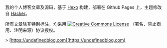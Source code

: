 我的个人博客文章及源码，基于 [Hexo](http://hexo.io) 构建，部署在 Github Pages 上，主题修改自 [Hacker](https://github.com/CodeDaraW/Hacker)。

所有文章除非特别标注，均采用 <a rel="license" href="http://creativecommons.org/licenses/by-nc-sa/4.0/"><img alt="Creative Commons License" style="border-width:0" src="https://i.creativecommons.org/l/by-nc-sa/4.0/88x31.png" /></a> （署名、禁止商用、注明来源）协议授权。

&gt; [https://undefinedblog.com](https://undefinedblog.com)
